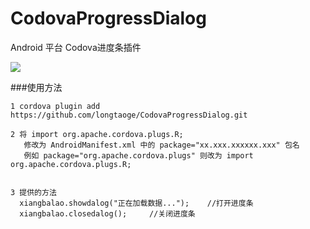# CodovaProgressDialog

Android 平台 Codova进度条插件

![](https://github.com/longtaoge/CordovaPluginsDome/raw/master/www/codova_plugin.gif)


###使用方法

    1 cordova plugin add  https://github.com/longtaoge/CodovaProgressDialog.git

    2 将 import org.apache.cordova.plugs.R; 
	   修改为 AndroidManifest.xml 中的 package="xx.xxx.xxxxxx.xxx" 包名
       例如 package="org.apache.cordova.plugs" 则改为 import  org.apache.cordova.plugs.R;
 

    3 提供的方法
      xiangbalao.showdalog("正在加载数据...");    //打开进度条
      xiangbalao.closedalog();     //关闭进度条